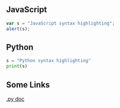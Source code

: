 JavaScript
------

```javascript
var s = "JavaScript syntax highlighting";
alert(s);
```
 
Python
------ 
 
```python
s = "Python syntax highlighting"
print(s)
```

Some Links 
------ 
[.py doc](https://github.com/ttltrk/PRG/tree/master/PY/DOC)
